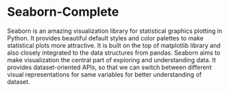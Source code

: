 # Seaborn-Complete
Seaborn is an amazing visualization library for statistical graphics plotting in Python. It provides beautiful default styles and color palettes to make statistical plots more attractive. It is built on the top of matplotlib library and also closely integrated to the data structures from pandas.
Seaborn aims to make visualization the central part of exploring and understanding data. It provides dataset-oriented APIs, so that we can switch between different visual representations for same variables for better understanding of dataset.
